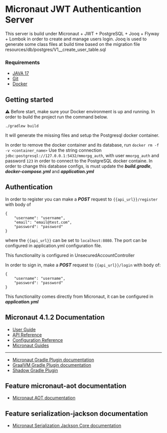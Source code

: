 # Micronaut JWT Authenticantion Server
This server is build under Micronaut + JWT + PostgreSQL + Jooq + Flyway + Lombok in order to create and manage users login.
Jooq is used to generate some class files at build time based on the migration file resources/db/postgres/V1__create_user_table.sql

### Requirements
* [JAVA 17](https://www.oracle.com/java/technologies/javase/jdk17-archive-downloads.html)
* [Git](https://git-scm.com/)
* [Docker](https://www.docker.com/products/docker-desktop/)
## Getting started

:warning: Before start, make sure your Docker environment is up and running.
In order to build the project run the command below.
```
./gradlew build
```
It will generate the missing files and setup the Postgresql docker container.

In order to remove the docker container and its database, run `docker rm -f -v <container_name>`
Use the string connection `jdbc:postgresql://127.0.0.1:5432/mmorpg_auth`, with user `mmorpg_auth` and password `123` in order to connect to the PostgreSQL docker containe.
In order to change this database configs, is must update the ***build.gradle***, ***docker-compose.yml*** and ***application.yml***
## Authentication

In order to register you can make a ***POST*** request to `{{api_url}}/register` with body of
```
{
    "username": "username",
    "email": "email@test.com",
    "password": "password"
}
```
where the `{{api_url}}` can be set to `localhost:8080`. The port can be configured in application.yml configuration file.

This functionality is configured in UnsecuredAccountController

In order to sign in, make a ***POST*** request to `{{api_url}}/login` with body of:
```
{
    "username": "username",
    "password": "password"
}
```
This functionality comes directly from Micronaut, it can be configured in ***application.yml***

## Micronaut 4.1.2 Documentation

- [User Guide](https://docs.micronaut.io/4.1.2/guide/index.html)
- [API Reference](https://docs.micronaut.io/4.1.2/api/index.html)
- [Configuration Reference](https://docs.micronaut.io/4.1.2/guide/configurationreference.html)
- [Micronaut Guides](https://guides.micronaut.io/index.html)
---

- [Micronaut Gradle Plugin documentation](https://micronaut-projects.github.io/micronaut-gradle-plugin/latest/)
- [GraalVM Gradle Plugin documentation](https://graalvm.github.io/native-build-tools/latest/gradle-plugin.html)
- [Shadow Gradle Plugin](https://plugins.gradle.org/plugin/com.github.johnrengelman.shadow)
## Feature micronaut-aot documentation

- [Micronaut AOT documentation](https://micronaut-projects.github.io/micronaut-aot/latest/guide/)


## Feature serialization-jackson documentation

- [Micronaut Serialization Jackson Core documentation](https://micronaut-projects.github.io/micronaut-serialization/latest/guide/)


